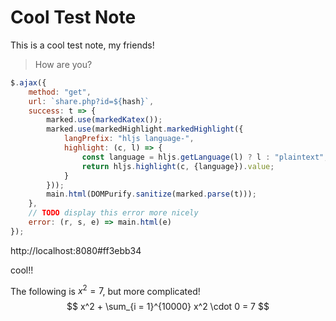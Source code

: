 # Cool Test Note

This is a cool test note, my friends!

> How are you?

```js
$.ajax({  
    method: "get",  
    url: `share.php?id=${hash}`,  
    success: t => {  
        marked.use(markedKatex());  
        marked.use(markedHighlight.markedHighlight({  
            langPrefix: "hljs language-",  
            highlight: (c, l) => {  
                const language = hljs.getLanguage(l) ? l : "plaintext";  
                return hljs.highlight(c, {language}).value;  
            }  
        }));  
        main.html(DOMPurify.sanitize(marked.parse(t)));  
    },  
    // TODO display this error more nicely  
    error: (r, s, e) => main.html(e)  
});
```
http://localhost:8080#ff3ebb34

cool!!

The following is $x^2 = 7$, but more complicated!
$$
x^2 + \sum_{i = 1}^{10000} x^2 \cdot 0 = 7
$$